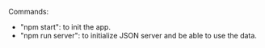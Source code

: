 Commands:

* "npm start": to init the app.
* "npm run server": to initialize JSON server and be able to use the data.

